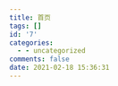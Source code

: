 ```yaml
---
title: 首页
tags: []
id: '7'
categories:
  - - uncategorized
comments: false
date: 2021-02-18 15:36:31
---
```

